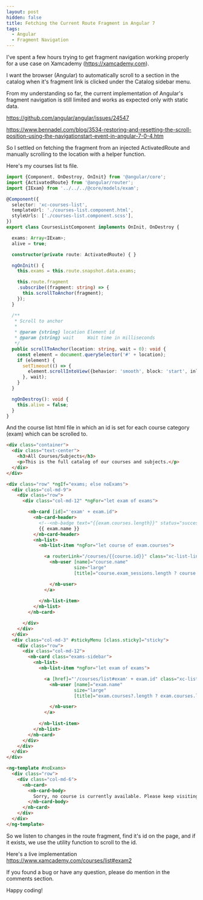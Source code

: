 ```yaml
---
layout: post
hidden: false
title: Fetching the Current Route Fragment in Angular 7
tags:
  - Angular
  - Fragment Navigation
---
```

I've spent a few hours trying to get fragment navigation working properly for a use case on Xamcademy (https://xamcademy.com).

I want the browser (Angular) to automatically scroll to a section in the catalog when it's fragment link is clicked under the Catalog sidebar menu.

From my understanding so far, the current implementation of Angular's fragment navigation is still limited and works as expected only with static data.

https://github.com/angular/angular/issues/24547

https://www.bennadel.com/blog/3534-restoring-and-resetting-the-scroll-position-using-the-navigationstart-event-in-angular-7-0-4.htm

So I settled on fetching the fragment from an injected ActivatedRoute and manually scrolling to the location with a helper function.

Here's my courses list ts file.

```typescript
import {Component, OnDestroy, OnInit} from '@angular/core';
import {ActivatedRoute} from '@angular/router';
import {IExam} from '../../../@core/models/exam';

@Component({
  selector: 'xc-courses-list',
  templateUrl: './courses-list.component.html',
  styleUrls: ['./courses-list.component.scss'],
})
export class CoursesListComponent implements OnInit, OnDestroy {

  exams: Array<IExam>;
  alive = true;

  constructor(private route: ActivatedRoute) { }

  ngOnInit() {
    this.exams = this.route.snapshot.data.exams;

    this.route.fragment
    .subscribe((fragment: string) => {
      this.scrollToAnchor(fragment);
    });
  }

  /**
   * Scroll to anchor
   *
   * @param {string} location Element id
   * @param {string} wait     Wait time in milliseconds
   */
  public scrollToAnchor(location: string, wait = 0): void {
    const element = document.querySelector('#' + location);
    if (element) {
      setTimeout(() => {
        element.scrollIntoView({behavior: 'smooth', block: 'start', inline: 'nearest'});
      }, wait);
    }
  }

  ngOnDestroy(): void {
    this.alive = false;
  }
}
```

And the course list html file in which an id is set for each course category (exam) which can be scrolled to.

```html
<div class="container">
  <div class="text-center">
    <h3>All Courses/Subjects</h3>
    <p>This is the full catalog of our courses and subjects.</p>
  </div>
</div>

<div class="row" *ngIf="exams; else noExams">
  <div class="col-md-9">
    <div class="row">
      <div class="col-md-12" *ngFor="let exam of exams">

        <nb-card [id]="'exam' + exam.id">
          <nb-card-header>
            <!--<nb-badge text="{{exam.courses.length}}" status="success" position="top right"></nb-badge>-->
            {{ exam.name }}
          </nb-card-header>
          <nb-list>
            <nb-list-item *ngFor="let course of exam.courses">

              <a routerLink="/courses/{{course.id}}" class="xc-list-link">
                <nb-user [name]="course.name"
                         size="large"
                         [title]="course.exam_sessions.length ? course.exam_sessions.length + ' sessions' : 'Sessions unavailable'">

                </nb-user>
              </a>
              
            </nb-list-item>
          </nb-list>
        </nb-card>

      </div>
    </div>
  </div>
  <div class="col-md-3" #stickyMenu [class.sticky]="sticky">
    <div class="row">
      <div class="col-md-12">
        <nb-card class="exams-sidebar">
          <nb-list>
            <nb-list-item *ngFor="let exam of exams">

              <a [href]="'/courses/list#exam' + exam.id" class="xc-list-link">
                <nb-user [name]="exam.name"
                         size="large"
                         [title]="exam.courses?.length ? exam.courses.length + ' courses' : 'Courses unavailable'">

                </nb-user>
              </a>
              
            </nb-list-item>
          </nb-list>
        </nb-card>
      </div>
    </div>
  </div>
</div>

<ng-template #noExams>
  <div class="row">
    <div class="col-md-6">
      <nb-card>
        <nb-card-body>
          Sorry, no course is currently available. Please keep visiting to be updated on course availability.
        </nb-card-body>
      </nb-card>
    </div>
  </div>
</ng-template>
```

So we listen to changes in the route fragment, find it's id on the page, and if it exists, we use the utility function to scroll to the id.

Here's a live implementation <https://www.xamcademy.com/courses/list#exam2>

If you found a bug or have any question, please do mention in the comments section.

Happy coding!
